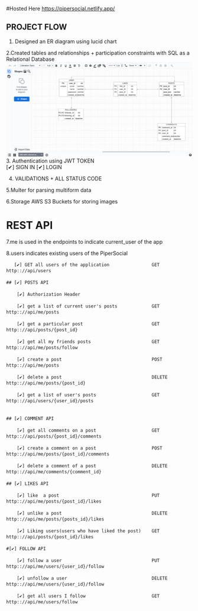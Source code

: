 #Hosted Here
https://pipersocial.netlify.app/
## PROJECT FLOW

1. Designed an ER diagram using lucid chart

2.Created tables and relationships + participation constraints with SQL as a Relational Database
![](server/PiperSocial.png)
3. Authentication using JWT TOKEN  
   [✔] SIGN IN
   [✔] LOGIN

4. VALIDATIONS + ALL STATUS CODE

5.Multer for parsing multiform data

6.Storage AWS S3 Buckets for storing images 

# REST API
7.me is used in the endpoints to indicate current_user of the app

8.users indicates existing users of the PiperSocial    

       [✔] GET all users of the application                GET       http:://api/users

    ## [✔] POSTS API

        [✔] Authorization Header

        [✔] get a list of current user's posts             GET      http:://api/me/posts

        [✔] get a particular post                          GET      http:://api/posts/{post_id}

        [✔] get all my friends posts                       GET      http:://api/me/posts/follow

        [✔] create a post                                  POST     http:://api/me/posts

        [✔] delete a post                                  DELETE   http:://api/me/posts/{post_id}

        [✔] get a list of user's posts                     GET      http:://api/users/{user_id}/posts


    ## [✔] COMMENT API

        [✔] get all comments on a post                     GET      http:://api/posts/{post_id}/comments

        [✔] create a comment on a post                     POST     http:://api/me/posts/{post_id}/comments

        [✔] delete a comment of a post                     DELETE   http:://api/me/comments/{comment_id}

    ## [✔] LIKES API

        [✔] like  a post                                   PUT      http:://api/me/posts/{post_id}/likes

        [✔] unlike a post                                  DELETE   http:://api/me/posts/{posts_id}/likes

        [✔] Liking users(users who have liked the post)    GET      http:://api/posts/{post_id}/likes

    #[✔] FOLLOW API

        [✔] follow a user                                  PUT      http:://api/me/users/{user_id}/follow

        [✔] unfollow a user                                DELETE   http:://api/me/users/{user_id}/follow

        [✔] get all users I follow                         GET      http:://api/me/users/follow




